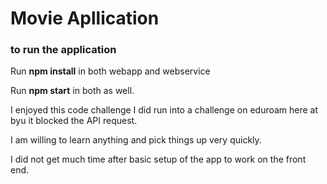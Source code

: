 # Movie Apllication

### to run the application

Run **npm install** in both webapp and webservice

Run **npm start** in both as well.

I enjoyed this code challenge I did run into a challenge on eduroam here at byu it blocked the API request.

I am willing to learn anything and pick things up very quickly.

I did not get much time after basic setup of the app to work on the front end. 
